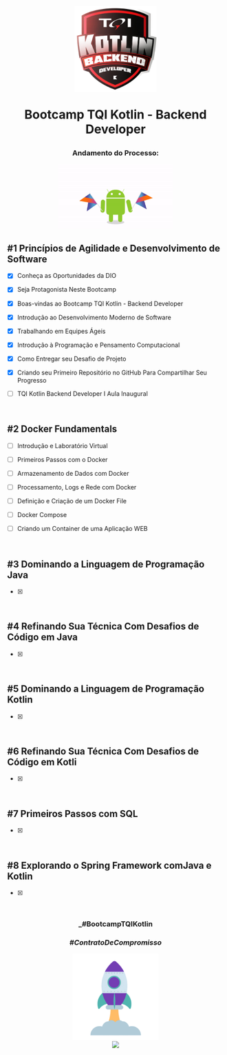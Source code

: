 <div align="center">


<h1><img height="200vh" src="Imagens/logo_bootcamp.webp">

Bootcamp TQI Kotlin - Backend Developer </h1>

<h3> Andamento do Processo:</h3>

<img height="150vh" src="Imagens/kotlin.gif">

</div>


## #1 Princípios de Agilidade e Desenvolvimento de Software

  - [x] Conheça as Oportunidades da DIO

  - [x] Seja Protagonista Neste Bootcamp
  
  - [x] Boas-vindas ao Bootcamp TQI Kotlin - Backend Developer

  - [x] Introdução ao Desenvolvimento Moderno de Software

  - [x] Trabalhando em Equipes Ágeis
 
  - [x] Introdução à Programação e Pensamento Computacional
  
  - [x]	Como Entregar seu Desafio de Projeto
	
  - [x] Criando seu Primeiro Repositório no GitHub Para Compartilhar Seu Progresso

  - [ ] TQI Kotlin Backend Developer I Aula Inaugural


  <br/>


## #2 Docker Fundamentals

  - [ ] Introdução e Laboratório Virtual

  - [ ] Primeiros Passos com o Docker

  - [ ] Armazenamento de Dados com Docker

  - [ ] Processamento, Logs e Rede com Docker

  - [ ] Definição e Criação de um Docker File

  - [ ] Docker Compose

  - [ ] Criando um Container de uma Aplicação WEB

  <br/>

## #3 Dominando a Linguagem de Programação Java

  - [x] 

  <br/>  


## #4 Refinando Sua Técnica Com Desafios de Código em Java

  - [x] 

  <br/>  

## #5 Dominando a Linguagem de Programação Kotlin

  - [x] 

  <br/>    

## #6 Refinando Sua Técnica Com Desafios de Código em Kotli

  - [x] 

  <br/>    


## #7 Primeiros Passos com SQL

  - [x] 

  <br/>    


## #8 Explorando o Spring Framework comJava e Kotlin	


  - [x] 

  <br/>    




  <div align="center">

### _#BootcampTQIKotlin

### _#ContratoDeCompromisso_

  <img height="200vh" src="Imagens/foguete.gif"><br><a href="https://www.linkedin.com/in/adrianolima-dev/" target="_blank"><img height="40vh" src="https://cdn-icons-png.flaticon.com/512/3536/3536505.png" target="_blank"></a>
</div>